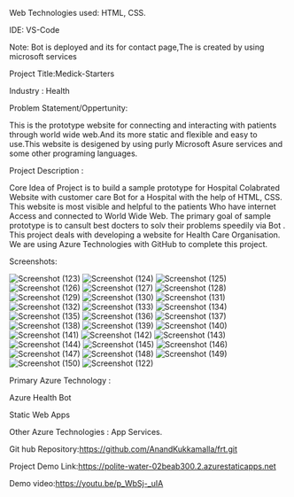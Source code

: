 Web Technologies used: HTML, CSS.

IDE: VS-Code

Note: Bot is deployed and its for contact page,The is created by using microsoft services

Project Title:Medick-Starters

Industry : Health

Problem Statement/Oppertunity:

This is the prototype website for connecting and interacting with patients through world wide web.And its more static and flexible and easy to use.This website is desigened by using purly Microsoft  Asure services and some other programing languages. 

Project Description :

Core Idea of Project is to build a sample prototype for Hospital Colabrated Website with customer care Bot for a Hospital with the help of HTML, CSS. This website is most visible and helpful to the patients Who have internet Access and connected to World Wide Web. The primary goal of sample prototype is to cansult best docters to solv their problems  speedily via Bot . This project deals with developing a website for Health Care Organisation. We are using Azure Technologies with GitHub to complete this project.

Screenshots:


![Screenshot (123)](https://user-images.githubusercontent.com/111627648/214852832-ff0853f6-f708-46ac-813c-36843a09dd84.png)
![Screenshot (124)](https://user-images.githubusercontent.com/111627648/214852845-ae2af15f-6995-426a-86b8-6678ad0f6b7d.png)
![Screenshot (125)](https://user-images.githubusercontent.com/111627648/214852848-b7fc715f-2490-4d11-938f-5cc11e88e4a7.png)
![Screenshot (126)](https://user-images.githubusercontent.com/111627648/214852849-d015951b-f81a-4036-a802-31f5ce0f3cc1.png)
![Screenshot (127)](https://user-images.githubusercontent.com/111627648/214852858-586d78e9-212f-4c20-8eee-25caa9265811.png)
![Screenshot (128)](https://user-images.githubusercontent.com/111627648/214852860-ed3a6b22-b158-4dc5-bd76-bad7abcbfa28.png)
![Screenshot (129)](https://user-images.githubusercontent.com/111627648/214852865-a2569b1d-bc89-41ed-8831-65772e7c6806.png)
![Screenshot (130)](https://user-images.githubusercontent.com/111627648/214852872-216f6b79-1f3b-465e-960c-a08cf6636fa8.png)
![Screenshot (131)](https://user-images.githubusercontent.com/111627648/214852875-8b6838b0-dc6a-4b02-89a9-7c5c8ea62dcc.png)
![Screenshot (132)](https://user-images.githubusercontent.com/111627648/214852876-a8134e67-2596-458f-830b-7b592bf04349.png)
![Screenshot (133)](https://user-images.githubusercontent.com/111627648/214852878-93fb8657-f5f4-4c4f-a152-1ea3fb91d8fc.png)
![Screenshot (134)](https://user-images.githubusercontent.com/111627648/214852881-dd48bfca-6734-42b1-818f-89c8f06f2ba5.png)
![Screenshot (135)](https://user-images.githubusercontent.com/111627648/214852883-ef2e3b22-93fe-4873-a268-ef36e2792984.png)
![Screenshot (136)](https://user-images.githubusercontent.com/111627648/214852884-6a58fc83-86ae-4066-9b18-8a893e75bbc5.png)
![Screenshot (137)](https://user-images.githubusercontent.com/111627648/214852888-b9edb6cc-77db-4951-ac12-56d42fb97b10.png)
![Screenshot (138)](https://user-images.githubusercontent.com/111627648/214852893-9d1ba78a-b6b2-4c93-bcdb-4a66b0666efe.png)
![Screenshot (139)](https://user-images.githubusercontent.com/111627648/214852898-d0a37d8c-dea2-4554-8494-5c01d2ec7bad.png)
![Screenshot (140)](https://user-images.githubusercontent.com/111627648/214852904-804cc0cc-4e2d-4b10-9d46-1036a02ec2e6.png)
![Screenshot (141)](https://user-images.githubusercontent.com/111627648/214852907-5d8da40c-c6fa-410e-ae3c-2ca1f7c83a8e.png)
![Screenshot (142)](https://user-images.githubusercontent.com/111627648/214852913-4ef8c785-800b-4c8b-8f5b-e972351b7cb4.png)
![Screenshot (143)](https://user-images.githubusercontent.com/111627648/214852918-376d8fc3-6252-4fdb-a177-4410c7ffec7e.png)
![Screenshot (144)](https://user-images.githubusercontent.com/111627648/214852922-1fd0510d-1472-4f0b-a7c3-d311b6d8cf1c.png)
![Screenshot (145)](https://user-images.githubusercontent.com/111627648/214852924-4005d81e-18a3-421d-92b2-c0a68f6be1bc.png)
![Screenshot (146)](https://user-images.githubusercontent.com/111627648/214852927-1c06627c-3b10-413e-a0f4-ce01d80d1326.png)
![Screenshot (147)](https://user-images.githubusercontent.com/111627648/214852929-5ab56d7e-45cd-4cd1-82ea-3e6cf93d7d46.png)
![Screenshot (148)](https://user-images.githubusercontent.com/111627648/214852931-f57d2d69-c0bd-4a7e-8416-331fbbd8ff28.png)
![Screenshot (149)](https://user-images.githubusercontent.com/111627648/214852935-174654e8-f2f5-4330-9824-2f171be0c6f8.png)
![Screenshot (150)](https://user-images.githubusercontent.com/111627648/214852942-64911102-e0fa-415e-ab8a-04229693b665.png)
![Screenshot (122)](https://user-images.githubusercontent.com/111627648/214853069-0d27b301-ac70-4926-9900-30dbbcb39e12.png)



Primary Azure Technology :

Azure Health Bot 

Static Web Apps

Other Azure Technologies : App Services.

Git hub Repository:https://github.com/AnandKukkamalla/frt.git

Project Demo Link:https://polite-water-02beab300.2.azurestaticapps.net

Demo video:https://youtu.be/p_WbSj-_uIA

